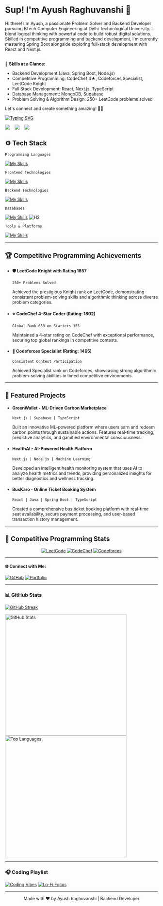 # Sup! I'm Ayush Raghuvanshi 👋

Hi there! I'm Ayush, a passionate Problem Solver and Backend Developer pursuing BTech Computer Engineering at Delhi Technological University. I blend logical thinking with powerful code to build robust digital solutions. Skilled in competitive programming and backend development, I'm currently mastering Spring Boot alongside exploring full-stack development with React and Next.js.<br><br>

**🚀 Skills at a Glance:**<br>
- Backend Development (Java, Spring Boot, Node.js)
- Competitive Programming: CodeChef 4★, Codeforces Specialist, LeetCode Knight
- Full Stack Development: React, Next.js, TypeScript
- Database Management: MongoDB, Supabase
- Problem Solving & Algorithm Design: 250+ LeetCode problems solved

Let's connect and create something amazing! 🚀✨


[![Typing SVG](https://readme-typing-svg.demolab.com?font=Montserrat&weight=600&size=30&pause=1000&color=F71899&center=true&vCenter=true&random=false&width=450&height=100&lines=Backend+Developer;Competitive+Programmer)](https://git.io/typing-svg)

<a href="https://github.com/ResorcinolWorks" target="_blank" rel="noreferrer"><img src="https://img.shields.io/github/followers/ResorcinolWorks?logo=github&style=for-the-badge&color=3382ed&labelColor=1c1917" /></a>&nbsp;&nbsp;&nbsp;
<a href="https://leetcode.com/u/Resorcinol/" target="_blank" rel="noreferrer"><img src="https://img.shields.io/badge/LeetCode-Knight%20🛡️-FFA116?style=for-the-badge&logo=leetcode&logoColor=black" /></a>&nbsp;&nbsp;&nbsp;
<img src="https://komarev.com/ghpvc/?username=ResorcinolWorks&label=Profile+Views&color=2f81f7&style=for-the-badge" /></a>

## ⚙️ Tech Stack

```Programming Languages```

[![My Skills](https://skillicons.dev/icons?i=java,js,ts,html,css&theme=light)](https://skills.thijs.gg)

```Frontend Technologies```

[![My Skills](https://skillicons.dev/icons?i=react,nextjs,tailwind,html,css&theme=light)](https://skills.thijs.gg)

```Backend Technologies```

[![My Skills](https://skillicons.dev/icons?i=spring,nodejs,express&theme=light)](https://skills.thijs.gg)

```Databases```

[![My Skills](https://skillicons.dev/icons?i=mongodb&theme=light)](https://skills.thijs.gg)
![H2](https://img.shields.io/badge/H2-004B87?style=for-the-badge&logo=h2&logoColor=white)

```Tools & Platforms```

[![My Skills](https://skillicons.dev/icons?i=git,github,vscode,postman,vercel&theme=light)](https://skills.thijs.gg)

---

## 🏆 Competitive Programming Achievements

- #### 🛡️ LeetCode Knight with Rating 1857
  ```250+ Problems Solved```
  
  Achieved the prestigious Knight rank on LeetCode, demonstrating consistent problem-solving skills and algorithmic thinking across diverse problem categories.

- #### ⭐ CodeChef 4-Star Coder (Rating: 1802)
  ```Global Rank 653 on Starters 155```
  
  Maintained a 4-star rating on CodeChef with exceptional performance, securing top global rankings in competitive contests.

- #### 🩵 Codeforces Specialist (Rating: 1465)
  ```Consistent Contest Participation```
  
  Achieved Specialist rank on Codeforces, showcasing strong algorithmic problem-solving abilities in timed competitive environments.

---

## 🌟 Featured Projects

- #### GreenWallet - ML-Driven Carbon Marketplace
  ```Next.js | Supabase | TypeScript```
  
  Built an innovative ML-powered platform where users earn and redeem carbon points through sustainable actions. Features real-time tracking, predictive analytics, and gamified environmental consciousness.

- #### HealthAI - AI-Powered Health Platform
  ```Next.js | Node.js | Machine Learning```
  
  Developed an intelligent health monitoring system that uses AI to analyze health metrics and trends, providing personalized insights for better diagnostics and wellness tracking.

- #### BusKaro - Online Ticket Booking System
  ```React | Java | Spring Boot | TypeScript```
  
  Created a comprehensive bus ticket booking platform with real-time seat availability, secure payment processing, and user-based transaction history management.

---

## 🎯 Competitive Programming Stats

<div align="center">

[![LeetCode](https://img.shields.io/badge/LeetCode-Knight%20🛡️%201857-FFA116?style=for-the-badge&logo=leetcode&logoColor=black)](https://leetcode.com/u/Resorcinol/)
[![CodeChef](https://img.shields.io/badge/CodeChef-4⭐%201802-5B4638?style=for-the-badge&logo=codechef&logoColor=white)](https://www.codechef.com/users/resorcinol)
[![Codeforces](https://img.shields.io/badge/Codeforces-Specialist%20🩵%201465-1F8ACB?style=for-the-badge&logo=codeforces&logoColor=white)](https://codeforces.com/profile/Resorcinol)

</div>

---

<h4>🌐 Connect with Me:</h4>

[![GitHub](https://skillicons.dev/icons?i=github)](https://github.com/ResorcinolWorks)
[![Portfolio](https://img.shields.io/badge/Portfolio-000000?style=for-the-badge&logo=vercel&logoColor=white)](https://www.resorcinolworks.tech)

---

### 📊 GitHub Stats

<p align="left">
   <a href="https://github.com/ResorcinolWorks">
        <img alt="GitHub Streak" src="https://streak-stats.demolab.com?user=ResorcinolWorks&theme=radical&border_radius=2.5"/>
   </a>
</p>

<p align="left">
<a href="https://github.com/ResorcinolWorks">
        <img alt="GitHub Stats" src="https://github-readme-stats.vercel.app/api?username=ResorcinolWorks&show_icons=true&count_private=true&theme=radical" width="400px"/>
</a>

<a href="https://github.com/ResorcinolWorks">
        <img alt="Top Languages" src="https://github-readme-stats.vercel.app/api/top-langs/?username=ResorcinolWorks&theme=radical&layout=compact" width="400px"/>
</a>
</p>

---

### 🎧 Coding Playlist

[![Coding Vibes](https://img.shields.io/badge/Coding%20Vibes-%231DB954.svg?&style=flat-square&logo=spotify&logoColor=white)](https://open.spotify.com/search/coding%20music) 
[![Lo-Fi Focus](https://img.shields.io/badge/Lo--Fi%20Focus-%231DB954.svg?&style=flat-square&logo=spotify&logoColor=white)](https://open.spotify.com/search/lofi%20hip%20hop)

---

<p align="center">Made with ❤️ by Ayush Raghuvanshi | Backend Developer</p>
